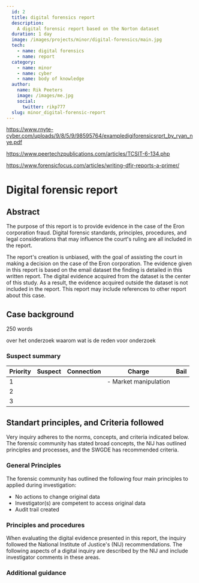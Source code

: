 ```yaml
---
  id: 2
  title: digital forensics report
  description:
    A digital forensic report based on the Norton dataset
  duration: 1 day
  image: /images/projects/minor/digital-forensics/main.jpg
  tech:
    - name: digital forensics
    - name: report
  category:
    - name: minor
    - name: cyber
    - name: body of knowledge
  author:
    name: Rik Peeters
    image: /images/me.jpg
    social:
      twitter: rikp777
  slug: minor_digital-forensic-report
---
```


https://www.rnyte-cyber.com/uploads/9/8/5/9/98595764/exampledigiforensicsrprt_by_ryan_nye.pdf

https://www.peertechzpublications.com/articles/TCSIT-6-134.php

https://www.forensicfocus.com/articles/writing-dfir-reports-a-primer/

# Digital forensic report

## Abstract

The purpose of this report is to provide evidence in the case of the Eron corporation fraud. Digital forensic standards, principles, procedures, and legal considerations that may influence the court's ruling are all included in the report.

The report's creation is unbiased, with the goal of assisting the court in making a decision on the case of the Eron corporation. The evidence given in this report is based on the email dataset the finding is detailed in this written report. The digital evidence acquired from the dataset is the center of this study. As a result, the evidence acquired outside the dataset is not included in the report. This report may include references to other report about this case.

## Case background

250 words

over het onderzoek waarom wat is de reden voor onderzoek 

### Suspect summary

| Priority | Suspect | Connection | Charge                | Bail |
| -------- | ------- | ---------- | --------------------- | ---- |
| 1        |         |            | - Market manipulation |      |
| 2        |         |            |                       |      |
| 3        |         |            |                       |      |

## Standart principles, and Criteria followed 

Very inquiry adheres to the norms, concepts, and criteria indicated below.
The forensic community has stated broad concepts, the NIJ has outlined principles and processes, and the SWGDE has recommended criteria.

### General Principles 

The forensic community has outlined the following four main principles to applied during investigation:

- No actions to change original data
- Investigator(s) are competent to access original data
- Audit trail created

### Principles and procedures 

When evaluating the digital evidence presented in this report, the inquiry followed the National Institute of Justice's (NIJ) recommendations. The following aspects of a digital inquiry are described by the NIJ and include investigator comments in these areas.

### Additional guidance 
